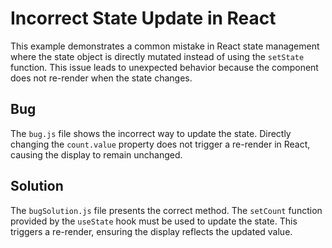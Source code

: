 # Incorrect State Update in React

This example demonstrates a common mistake in React state management where the state object is directly mutated instead of using the `setState` function. This issue leads to unexpected behavior because the component does not re-render when the state changes.

## Bug

The `bug.js` file shows the incorrect way to update the state. Directly changing the `count.value` property does not trigger a re-render in React, causing the display to remain unchanged.

## Solution

The `bugSolution.js` file presents the correct method. The `setCount` function provided by the `useState` hook must be used to update the state. This triggers a re-render, ensuring the display reflects the updated value.